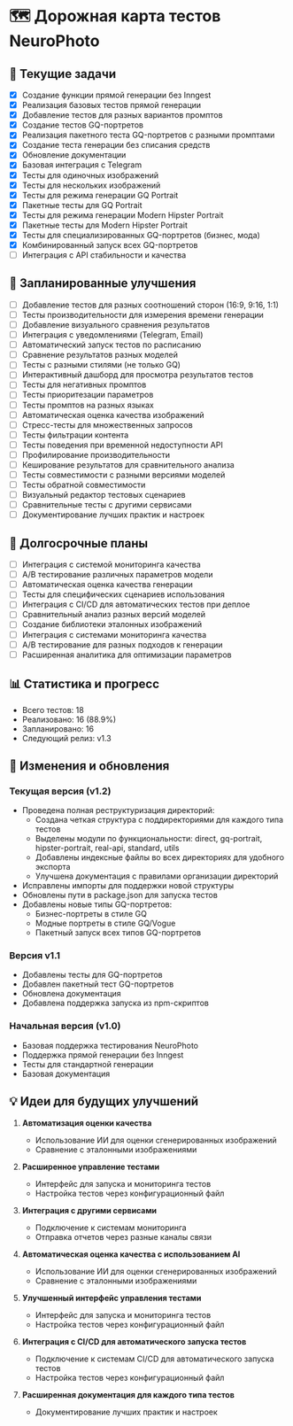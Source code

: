 # 🗺️ Дорожная карта тестов NeuroPhoto

## 📝 Текущие задачи

- [x] Создание функции прямой генерации без Inngest
- [x] Реализация базовых тестов прямой генерации
- [x] Добавление тестов для разных вариантов промптов
- [x] Создание тестов GQ-портретов
- [x] Реализация пакетного теста GQ-портретов с разными промптами
- [x] Создание теста генерации без списания средств
- [x] Обновление документации
- [x] Базовая интеграция с Telegram
- [x] Тесты для одиночных изображений
- [x] Тесты для нескольких изображений
- [x] Тесты для режима генерации GQ Portrait
- [x] Пакетные тесты для GQ Portrait
- [x] Тесты для режима генерации Modern Hipster Portrait
- [x] Пакетные тесты для Modern Hipster Portrait
- [x] Тесты для специализированных GQ-портретов (бизнес, мода)
- [x] Комбинированный запуск всех GQ-портретов
- [ ] Интеграция с API стабильности и качества

## 🚀 Запланированные улучшения

- [ ] Добавление тестов для разных соотношений сторон (16:9, 9:16, 1:1)
- [ ] Тесты производительности для измерения времени генерации
- [ ] Добавление визуального сравнения результатов
- [ ] Интеграция с уведомлениями (Telegram, Email)
- [ ] Автоматический запуск тестов по расписанию
- [ ] Сравнение результатов разных моделей
- [ ] Тесты с разными стилями (не только GQ)
- [ ] Интерактивный дашборд для просмотра результатов тестов
- [ ] Тесты для негативных промптов
- [ ] Тесты приоритезации параметров
- [ ] Тесты промптов на разных языках
- [ ] Автоматическая оценка качества изображений
- [ ] Стресс-тесты для множественных запросов
- [ ] Тесты фильтрации контента
- [ ] Тесты поведения при временной недоступности API
- [ ] Профилирование производительности
- [ ] Кеширование результатов для сравнительного анализа
- [ ] Тесты совместимости с разными версиями моделей
- [ ] Тесты обратной совместимости
- [ ] Визуальный редактор тестовых сценариев
- [ ] Сравнительные тесты с другими сервисами
- [ ] Документирование лучших практик и настроек

## 🌟 Долгосрочные планы

- [ ] Интеграция с системой мониторинга качества
- [ ] A/B тестирование различных параметров модели
- [ ] Автоматическая оценка качества генерации
- [ ] Тесты для специфических сценариев использования
- [ ] Интеграция с CI/CD для автоматических тестов при деплое
- [ ] Сравнительный анализ разных версий моделей
- [ ] Создание библиотеки эталонных изображений
- [ ] Интеграция с системами мониторинга качества
- [ ] A/B тестирование для разных подходов к генерации
- [ ] Расширенная аналитика для оптимизации параметров

## 📊 Статистика и прогресс

- Всего тестов: 18
- Реализовано: 16 (88.9%)
- Запланировано: 16
- Следующий релиз: v1.3

## 🔧 Изменения и обновления

### Текущая версия (v1.2)
- Проведена полная реструктуризация директорий:
  - Создана четкая структура с поддиректориями для каждого типа тестов
  - Выделены модули по функциональности: direct, gq-portrait, hipster-portrait, real-api, standard, utils
  - Добавлены индексные файлы во всех директориях для удобного экспорта
  - Улучшена документация с правилами организации директорий
- Исправлены импорты для поддержки новой структуры
- Обновлены пути в package.json для запуска тестов
- Добавлены новые типы GQ-портретов:
  - Бизнес-портреты в стиле GQ
  - Модные портреты в стиле GQ/Vogue
  - Пакетный запуск всех типов GQ-портретов

### Версия v1.1
- Добавлены тесты для GQ-портретов
- Добавлен пакетный тест GQ-портретов
- Обновлена документация
- Добавлена поддержка запуска из npm-скриптов

### Начальная версия (v1.0)
- Базовая поддержка тестирования NeuroPhoto
- Поддержка прямой генерации без Inngest
- Тесты для стандартной генерации
- Базовая документация

## 💡 Идеи для будущих улучшений

1. **Автоматизация оценки качества**
   - Использование ИИ для оценки сгенерированных изображений
   - Сравнение с эталонными изображениями

2. **Расширенное управление тестами**
   - Интерфейс для запуска и мониторинга тестов
   - Настройка тестов через конфигурационный файл

3. **Интеграция с другими сервисами**
   - Подключение к системам мониторинга
   - Отправка отчетов через разные каналы связи

4. **Автоматическая оценка качества с использованием AI**
   - Использование ИИ для оценки сгенерированных изображений
   - Сравнение с эталонными изображениями

5. **Улучшенный интерфейс управления тестами**
   - Интерфейс для запуска и мониторинга тестов
   - Настройка тестов через конфигурационный файл

6. **Интеграция с CI/CD для автоматического запуска тестов**
   - Подключение к системам CI/CD для автоматического запуска тестов
   - Настройка тестов через конфигурационный файл

7. **Расширенная документация для каждого типа тестов**
   - Документирование лучших практик и настроек
